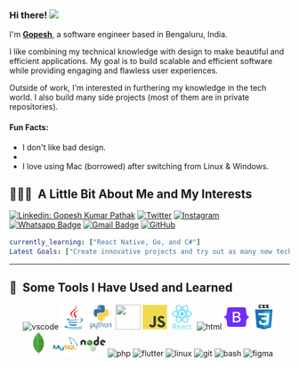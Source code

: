 ### Hi there! <img src="https://emojis.slackmojis.com/emojis/images/1536351075/4594/blob-wave.gif" width="25"/>

I'm [**Gopesh**](https://gopesh.live), a software engineer based in Bengaluru, India.

I like combining my technical knowledge with design to make beautiful and efficient applications. My goal is to build scalable and efficient software while providing engaging and flawless user experiences.

Outside of work, I'm interested in furthering my knowledge in the tech world. I also build many side projects (most of them are in private repositories).

#### Fun Facts:
- I don't like bad design.
- 
- I love using Mac (borrowed) after switching from Linux & Windows.
## 👨🏻‍💻 &nbsp;A Little Bit About Me and My Interests</h2>

<!--[![GitHub gopesh-code](https://img.shields.io/github/followers/gopesh-code?label=follow&style=social)](https://github.com/gopesh-code)
![GitHub stars](https://img.shields.io/github/stars/gopesh-code?style=social)-->
[![Linkedin: Gopesh Kumar Pathak](https://img.shields.io/badge/-Linkedin-blue?style=flat-square&logo=Linkedin&logoColor=white&link=https://www.linkedin.com/in/gopeshkumarpathak/)](https://www.linkedin.com/in/gopeshkumarpathak/)
[![Twitter](https://img.shields.io/badge/-Twitter-222222?style=flat-square&logo=twitter&logoColor=white&link=https://twitter.com/gopunuts/)](https://twitter.com/gopunuts/)
<a href="https://www.instagram.com/dontgopesh" target="_blank"><img src="https://img.shields.io/badge/Instagram-%23E4405F.svg?&style=flat-square&logo=instagram&logoColor=white" alt="Instagram"></a>
[![Whatsapp Badge](https://img.shields.io/badge/-Whatsapp-4CA143?style=flat-square&labelColor=4CA143&logo=whatsapp&logoColor=white&link=https://api.whatsapp.com/send?phone=+919719951595&text=gopesh)](https://api.whatsapp.com/send?phone=+919719951595&text=gopesh)
[![Gmail Badge](https://img.shields.io/badge/-Gmail-c14438?style=flat-square&logo=Gmail&logoColor=white&link=mailto:gopeshkumarpathak@gmail.com)](mailto:gopeshkumarpathak@gmail.com)
[![GitHub](https://img.shields.io/badge/-GitHub-181717?style=flat-square&logo=github&link=https://github.com/gopesh-code/)](https://github.com/gopesh-code/)

<!--
<div align="center" style="text-align:center">
    <a href="mailto:gopeshkumarpathak@gmail.com">
        <img src="https://img.shields.io/badge/-Gmail-EA4335?style=for-the-badge&logo=Gmail&logoColor=white" alt="Email">
    </a>
    <a href="https://www.linkedin.com/in/gopeshkumarpathak/">
        <img src="https://img.shields.io/badge/LinkedIn-0A66C2?style=for-the-badge&logo=linkedin&logoColor=white"
            alt="Gopesh's LinkedIn">
    </a>
 </div>
-->

```yaml
currently_learning: ["React Native, Go, and C#"]
Latest Goals: ["Create innovative projects and try out as many new technologies as possible."]
```
<hr>

<h2> 🔭 &nbsp;Some Tools I Have Used and Learned</h2>
<p align="center">
<img src="https://cdn.jsdelivr.net/gh/devicons/devicon/icons/vscode/vscode-original.svg" alt="vscode" width="45" height="45"/>
<img src="https://raw.githubusercontent.com/devicons/devicon/master/icons/java/java-original.svg" alt="python" width="45" height="45" />
<img src="https://raw.githubusercontent.com/devicons/devicon/master/icons/python/python-original-wordmark.svg" alt="python" width="45" height="45" />
<img src="https://cdn.jsdelivr.net/gh/devicons/devicon/icons/cplusplus/cplusplus-original.svg" width="45" height="45"/>
<img src="https://raw.githubusercontent.com/devicons/devicon/master/icons/javascript/javascript-original.svg" alt="javascript" width="45" height="45" />
<img src="https://raw.githubusercontent.com/devicons/devicon/master/icons/react/react-original-wordmark.svg" alt="react" width="45" height="45" />
<img src="https://cdn.jsdelivr.net/gh/devicons/devicon/icons/html5/html5-original.svg" alt="html" width="45" height="45"/>
<img src="https://raw.githubusercontent.com/devicons/devicon/master/icons/bootstrap/bootstrap-plain.svg" alt="bootstrap" width="45" height="45" />
<img src="https://raw.githubusercontent.com/devicons/devicon/master/icons/css3/css3-original-wordmark.svg" alt="css3" width="45" height="45" />
<img src="https://raw.githubusercontent.com/devicons/devicon/master/icons/mongodb/mongodb-original.svg" alt="mongodb" width="45" height="45" />
<img src="https://raw.githubusercontent.com/devicons/devicon/master/icons/mysql/mysql-original-wordmark.svg" alt="mysql" width="45" height="45" />
<img src="https://raw.githubusercontent.com/devicons/devicon/master/icons/nodejs/nodejs-original-wordmark.svg" alt="nodejs" width="45" height="45" />
<img src="https://cdn.jsdelivr.net/gh/devicons/devicon/icons/php/php-original.svg" alt="php" width="45" height="45"/>
<img src="https://cdn.jsdelivr.net/gh/devicons/devicon/icons/flutter/flutter-original.svg" alt="flutter" width="45" height="45"/>
<img src="https://cdn.jsdelivr.net/gh/devicons/devicon/icons/linux/linux-original.svg" alt="linux" width="45" height="45"/>       
<img src="https://cdn.jsdelivr.net/gh/devicons/devicon/icons/git/git-original.svg" alt="git" width="45" height="45"/>
<img src="https://cdn.jsdelivr.net/gh/devicons/devicon/icons/bash/bash-original.svg" alt="bash" width="45" height="45"/>
<img src="https://cdn.jsdelivr.net/gh/devicons/devicon/icons/figma/figma-original.svg" alt="figma" width="45" height="45"/>   
</p>



